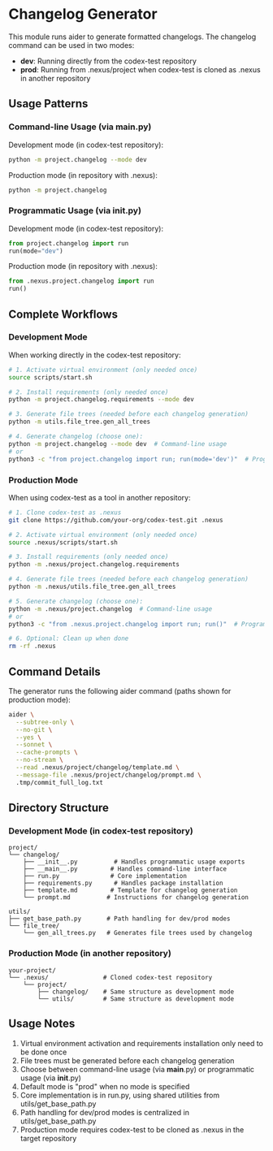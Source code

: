 # Changelog Generator

This module runs aider to generate formatted changelogs. The changelog command can be used in two modes:
- **dev**: Running directly from the codex-test repository
- **prod**: Running from .nexus/project when codex-test is cloned as .nexus in another repository

## Usage Patterns

### Command-line Usage (via __main__.py)

Development mode (in codex-test repository):
```bash
python -m project.changelog --mode dev
```

Production mode (in repository with .nexus):
```bash
python -m project.changelog
```

### Programmatic Usage (via __init__.py)

Development mode (in codex-test repository):
```python
from project.changelog import run
run(mode="dev")
```

Production mode (in repository with .nexus):
```python
from .nexus.project.changelog import run
run()
```

## Complete Workflows

### Development Mode

When working directly in the codex-test repository:

```bash
# 1. Activate virtual environment (only needed once)
source scripts/start.sh

# 2. Install requirements (only needed once)
python -m project.changelog.requirements --mode dev

# 3. Generate file trees (needed before each changelog generation)
python -m utils.file_tree.gen_all_trees

# 4. Generate changelog (choose one):
python -m project.changelog --mode dev  # Command-line usage
# or
python3 -c "from project.changelog import run; run(mode='dev')"  # Programmatic usage
```

### Production Mode

When using codex-test as a tool in another repository:

```bash
# 1. Clone codex-test as .nexus
git clone https://github.com/your-org/codex-test.git .nexus

# 2. Activate virtual environment (only needed once)
source .nexus/scripts/start.sh

# 3. Install requirements (only needed once)
python -m .nexus/project.changelog.requirements

# 4. Generate file trees (needed before each changelog generation)
python -m .nexus/utils.file_tree.gen_all_trees

# 5. Generate changelog (choose one):
python -m .nexus/project.changelog  # Command-line usage
# or
python3 -c "from .nexus.project.changelog import run; run()"  # Programmatic usage

# 6. Optional: Clean up when done
rm -rf .nexus
```

## Command Details

The generator runs the following aider command (paths shown for production mode):

```bash
aider \
  --subtree-only \
  --no-git \
  --yes \
  --sonnet \
  --cache-prompts \
  --no-stream \
  --read .nexus/project/changelog/template.md \
  --message-file .nexus/project/changelog/prompt.md \
  .tmp/commit_full_log.txt
```

## Directory Structure

### Development Mode (in codex-test repository)
```
project/
└── changelog/
    ├── __init__.py          # Handles programmatic usage exports
    ├── __main__.py         # Handles command-line interface
    ├── run.py              # Core implementation
    ├── requirements.py      # Handles package installation
    ├── template.md         # Template for changelog generation
    └── prompt.md          # Instructions for changelog generation

utils/
├── get_base_path.py       # Path handling for dev/prod modes
└── file_tree/
    └── gen_all_trees.py   # Generates file trees used by changelog
```

### Production Mode (in another repository)
```
your-project/
└── .nexus/               # Cloned codex-test repository
    └── project/
        ├── changelog/    # Same structure as development mode
        └── utils/        # Same structure as development mode
```

## Usage Notes

1. Virtual environment activation and requirements installation only need to be done once
2. File trees must be generated before each changelog generation
3. Choose between command-line usage (via __main__.py) or programmatic usage (via __init__.py)
4. Default mode is "prod" when no mode is specified
5. Core implementation is in run.py, using shared utilities from utils/get_base_path.py
6. Path handling for dev/prod modes is centralized in utils/get_base_path.py
7. Production mode requires codex-test to be cloned as .nexus in the target repository
